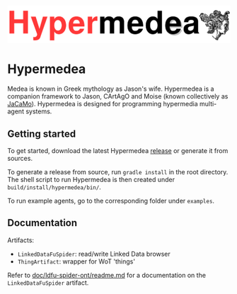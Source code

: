 ![Hypermedia Programming Framework](img/banner.png)

# Hypermedea

Medea is known in Greek mythology as Jason's wife.
Hypermedea is a companion framework to Jason, CArtAgO and Moise (known collectively as [JaCaMo](jacamo.sourceforge.net/)).
Hypermedea is designed for programming hypermedia multi-agent systems.

## Getting started

To get started, download the latest Hypermedea [release](https://github.com/Hypermedea/hypermedea/releases) or generate it from sources.

To generate a release from source, run `gradle install` in the root directory. The shell script to run Hypermedea is then created under `build/install/hypermedea/bin/`.

To run example agents, go to the corresponding folder under `examples`.

## Documentation

Artifacts:
- `LinkedDataFuSpider`: read/write Linked Data browser
- `ThingArtifact`: wrapper for WoT 'things'


Refer to [doc/ldfu-spider-ont/readme.md](doc/ldfu-spider-ont/readme.md) for a documentation on the `LinkedDataFuSpider` artifact.
